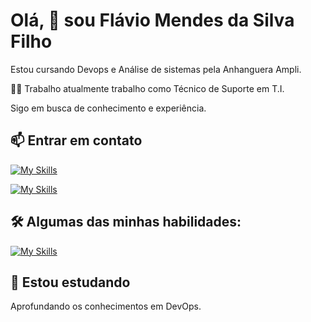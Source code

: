 
# Olá, 👋 sou Flávio Mendes da Silva Filho

Estou cursando Devops e Análise de sistemas pela Anhanguera Ampli.

👩‍💻 Trabalho atualmente trabalho como Técnico de Suporte em T.I.

Sigo em busca de conhecimento e experiência.

## 📫 Entrar em contato

[![My Skills](https://skillicons.dev/icons?i=github)](https://github.com/flaviomdsf) 

[![My Skills](https://skillicons.dev/icons?i=discord)](fmdsf)

## 🛠 Algumas das minhas habilidades:

[![My Skills](https://skillicons.dev/icons?i=js,html,css,php,py,aws,azure,linux)](https://skillicons.dev)



## 🧠 Estou estudando
Aprofundando os conhecimentos em DevOps.



